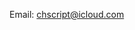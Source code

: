 Email: chscript@icloud.com

<!---
CHScript/CHScript is a ✨ special ✨ repository because its `README.md` (this file) appears on your GitHub profile.
You can click the Preview link to take a look at your changes.
--->
